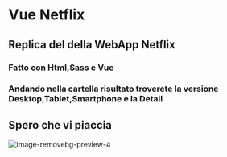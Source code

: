# Vue Netflix
## Replica del della WebApp Netflix
### Fatto con Html,Sass e Vue
### Andando nella cartella risultato troverete la versione Desktop,Tablet,Smartphone e la Detail
## Spero che vi piaccia 
![image-removebg-preview-4](https://github.com/Ibrahim-Mujagic/Vue-Vite-Slider/assets/150658345/cdc06096-7da9-4a60-852a-5caddf5863de)

